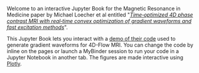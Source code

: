 Welcome to an interactive Jupyter Book for the Magnetic Resonance in Medicine paper by Michael Loecher et al entitled "[*Time‐optimized 4D phase contrast MRI with real‐time convex optimization of gradient waveforms and fast excitation methods*](https://onlinelibrary.wiley.com/doi/abs/10.1002/mrm.27716)".

This Jupyter Book lets you interact with a [demo of their code](https://github.com/mloecher/cvxflow) used to generate gradient waveforms for 4D-Flow MRI. You can change the code by inline on the pages or launch a MyBinder session to run your code in a Jupyter Notebook in another tab. The figures are made interactive using [Plotly](https://plotly.com).


```

```

